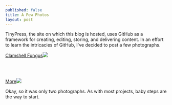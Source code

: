 ```yaml
---
published: false
title: A Few Photos
layout: post
---
```

TinyPress, the site on which this blog is hosted, uses GitHub as a framework for creating, editing, storing, and delivering content.  In an effort to learn the intricacies of GitHub, I've decided to post a few photographs.

<a href="http://imagizer.imageshack.us/v2/1024x768q90/922/lqQaXm.jpg">Clamshell Fungus<img src="http://imagizer.imageshack.us/v2/1024x768q90/922/lqQaXm.jpg"></a>

<br>
<br>

<a href="http://imagizer.imageshack.us/v2/1024x768q90/922/q6bC5z.jpg">More<img src="http://imagizer.imageshack.us/v2/1024x768q90/922/q6bC5z.jpg"></a>

Okay, so it was only two photographs.  As with most projects, baby steps are the way to start. 
